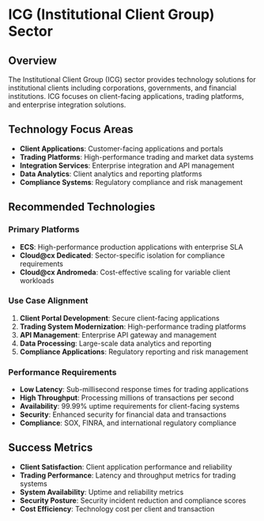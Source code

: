 # ICG (Institutional Client Group) Sector

## Overview
The Institutional Client Group (ICG) sector provides technology solutions for institutional clients including corporations, governments, and financial institutions. ICG focuses on client-facing applications, trading platforms, and enterprise integration solutions.

## Technology Focus Areas
- **Client Applications**: Customer-facing applications and portals
- **Trading Platforms**: High-performance trading and market data systems
- **Integration Services**: Enterprise integration and API management
- **Data Analytics**: Client analytics and reporting platforms
- **Compliance Systems**: Regulatory compliance and risk management

## Recommended Technologies

### Primary Platforms
- **ECS**: High-performance production applications with enterprise SLA
- **Cloud@cx Dedicated**: Sector-specific isolation for compliance requirements
- **Cloud@cx Andromeda**: Cost-effective scaling for variable client workloads

### Use Case Alignment
1. **Client Portal Development**: Secure client-facing applications
2. **Trading System Modernization**: High-performance trading platforms
3. **API Management**: Enterprise API gateway and management
4. **Data Processing**: Large-scale data analytics and reporting
5. **Compliance Applications**: Regulatory reporting and risk management

### Performance Requirements
- **Low Latency**: Sub-millisecond response times for trading applications
- **High Throughput**: Processing millions of transactions per second
- **Availability**: 99.99% uptime requirements for client-facing systems
- **Security**: Enhanced security for financial data and transactions
- **Compliance**: SOX, FINRA, and international regulatory compliance

## Success Metrics
- **Client Satisfaction**: Client application performance and reliability
- **Trading Performance**: Latency and throughput metrics for trading systems
- **System Availability**: Uptime and reliability metrics
- **Security Posture**: Security incident reduction and compliance scores
- **Cost Efficiency**: Technology cost per client and transaction
